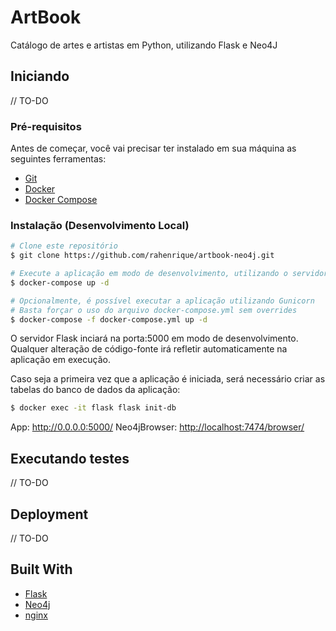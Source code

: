 # ArtBook

Catálogo de artes e artistas em Python, utilizando Flask e Neo4J

## Iniciando

// TO-DO

### Pré-requisitos

Antes de começar, você vai precisar ter instalado em sua máquina as seguintes ferramentas:
* [Git](https://git-scm.com)
* [Docker](https://www.docker.com/)
* [Docker Compose](https://docs.docker.com/compose/install/)

### Instalação (Desenvolvimento Local)

```bash
# Clone este repositório
$ git clone https://github.com/rahenrique/artbook-neo4j.git

# Execute a aplicação em modo de desenvolvimento, utilizando o servidor embarcado
$ docker-compose up -d
```

```bash
# Opcionalmente, é possível executar a aplicação utilizando Gunicorn
# Basta forçar o uso do arquivo docker-compose.yml sem overrides
$ docker-compose -f docker-compose.yml up -d
```

O servidor Flask inciará na porta:5000 em modo de desenvolvimento. Qualquer alteração de código-fonte irá refletir automaticamente na aplicação em execução.

Caso seja a primeira vez que a aplicação é iniciada, será necessário criar as tabelas do banco de dados da aplicação:
```bash
$ docker exec -it flask flask init-db
```

App: <http://0.0.0.0:5000/>
Neo4jBrowser: <http://localhost:7474/browser/>

## Executando testes

// TO-DO

## Deployment

// TO-DO

## Built With

* [Flask](https://flask.palletsprojects.com/)
* [Neo4j](https://neo4j.com/)
* [nginx](https://nginx.org/en/)